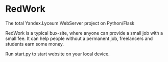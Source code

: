 # RedWork
The total Yandex.Lyceum WebServer project on Python/Flask

RedWork is a typical bux-site, where anyone can provide a small job with a small fee. It can help people without a permanent job, freelancers and students earn some money.

Run start.py to start website on your local device.
